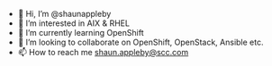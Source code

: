- 👋 Hi, I’m @shaunappleby
- 👀 I’m interested in AIX & RHEL
- 🌱 I’m currently learning OpenShift
- 💞️ I’m looking to collaborate on OpenShift, OpenStack, Ansible etc.
- 📫 How to reach me shaun.appleby@scc.com

<!---
shaunappleby/shaunappleby is a ✨ special ✨ repository because its `README.md` (this file) appears on your GitHub profile.
You can click the Preview link to take a look at your changes.
--->
